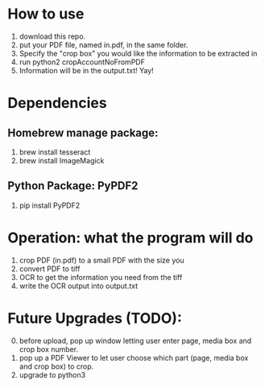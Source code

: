 # How to use
1. download this repo.
2. put your PDF file, named in.pdf, in the same folder.
3. Specify the "crop box" you would like the information to be extracted in 
4. run python2 cropAccountNoFromPDF
5. Information will be in the output.txt! Yay!

# Dependencies
## Homebrew manage package:
1. brew install tesseract
2. brew install ImageMagick
## Python Package: PyPDF2
1. pip install PyPDF2

# Operation: what the program will do
1. crop PDF (in.pdf) to a small PDF with the size you 
2. convert PDF to tiff
3. OCR to get the information you need from the tiff
4. write the OCR output into output.txt

# Future Upgrades (TODO):
0. before upload, pop up window letting user enter page, media box and crop box number.
1. pop up a PDF Viewer to let user choose which part (page, media box and crop box) to crop.
2. upgrade to python3
